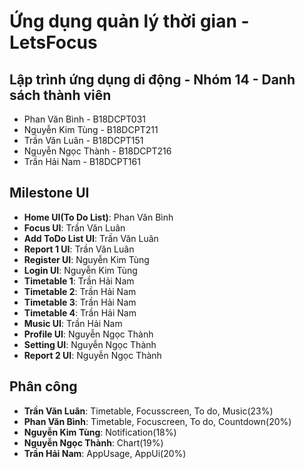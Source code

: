 # Ứng dụng quản lý thời gian - LetsFocus
## Lập trình ứng dụng di động - Nhóm 14 - Danh sách thành viên

- Phan Văn Bình - B18DCPT031
- Nguyễn Kim Tùng - B18DCPT211
- Trần Văn Luân - B18DCPT151
- Nguyễn Ngọc Thành - B18DCPT216
- Trần Hải Nam - B18DCPT161

## Milestone UI

- **Home UI(To Do List)**: Phan Văn Bình
- **Focus UI**: Trần Văn Luân
- **Add ToDo List UI**: Trần Văn Luân
- **Report 1 UI**: Trần Văn Luân
- **Register UI**: Nguyễn Kim Tùng
- **Login UI**: Nguyễn Kim Tùng
- **Timetable 1**: Trần Hải Nam
- **Timetable 2**: Trần Hải Nam
- **Timetable 3**: Trần Hải Nam
- **Timetable 4**: Trần Hải Nam
- **Music UI**: Trần Hải Nam
- **Profile UI**: Nguyễn Ngọc Thành
- **Setting UI**: Nguyễn Ngọc Thành
- **Report 2 UI**: Nguyễn Ngọc Thành

## Phân công 

- **Trần Văn Luân**: Timetable, Focusscreen, To do, Music(23%)
- **Phan Văn Bình**: Timetable, Focuscreen, To do, Countdown(20%)
- **Nguyễn Kim Tùng**: Notification(18%)
- **Nguyễn Ngọc Thành**: Chart(19%)
- **Trần Hải Nam**: AppUsage, AppUi(20%)
